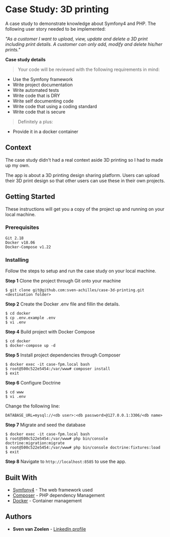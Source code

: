 # Case Study: 3D printing

A case study to demonstrate knowledge about Symfony4 and PHP. The following user story needed to be implemented:

*"As a customer I want to upload, view, update and delete a 3D print including print details. A customer can only add, modify and delete his/her prints."*

**Case study details**
> Your code will be reviewed with the following requirements in mind:
>
- Use the Symfony framework
- Write project documentation
- Write automated tests 
- Write code that is DRY
- Write self documenting code
- Write code that using a coding standard
- Write code that is secure

> Definitely a plus:
>
- Provide it in a docker container

## Context
The case study didn't had a real context aside 3D printing so I had to made up my own. 

The app is about a 3D printing design sharing platform. Users can upload their 3D print design so that other users can use these in their own projects.

## Getting Started

These instructions will get you a copy of the project up and running on your local machine.

### Prerequisites

```
Git 2.18
Docker v18.06
Docker-Compose v1.22
```

### Installing

Follow the steps to setup and run the case study on your local machine.

**Step 1** Clone the project through Git onto your machine

```
$ git clone git@github.com:sven-achilles/case-3d-printing.git <destination folder>
```

**Step 2** Create the Docker .env file and fillin the details.

```
$ cd docker
$ cp .env.example .env
$ vi .env
```

**Step 4** Build project with Docker Compose

```
$ cd docker
$ docker-compose up -d
```

**Step 5** Install project dependencies through Composer

```
$ docker exec -it case-fpm.local bash
$ root@500c522e5454:/var/www# composer install
$ exit
```

**Step 6** Configure Doctrine

```
$ cd www
$ vi .env
```

Change the following line:

```
DATABASE_URL=mysql://<db user>:<db password>@127.0.0.1:3306/<db name>
```

**Step 7** Migrate and seed the database

```
$ docker exec -it case-fpm.local bash
$ root@500c522e5454:/var/www# php bin/console doctrine:migration:migrate
$ root@500c522e5454:/var/www# php bin/console doctrine:fixtures:load
$ exit
```

**Step 8** Navigate to ```http://localhost:8585``` to use the app.

## Built With

* [Symfony4](https://symfony.com/) - The web framework used
* [Composer](https://getcomposer.org/) - PHP dependency Management
* [Docker](https://www.docker.com/) - Container management


## Authors

* **Sven van Zoelen** - [LinkedIn profile](https://www.linkedin.com/in/svenvanzoelen/)

